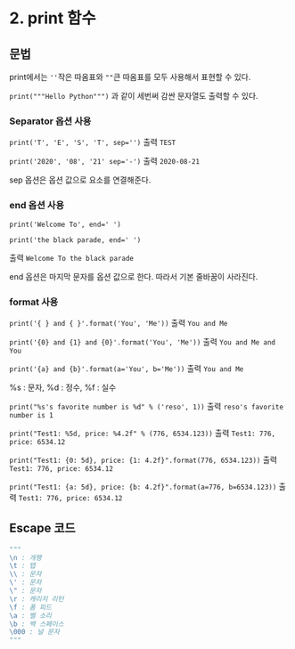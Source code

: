 # 2. print 함수

## 문법

print에서는 `''`작은 따옴표와 `""`큰 따옴표를 모두 사용해서 표현할 수 있다.

`print("""Hello Python""")` 과 같이 세번써 감싼 문자열도 출력할 수 있다.

### Separator 옵션 사용

`print('T', 'E', 'S', 'T', sep='')` 출력 `TEST`

`print('2020', '08', '21' sep='-')` 출력 `2020-08-21`

sep 옵션은 옵션 값으로 요소를 연결해준다.

### end 옵션 사용

`print('Welcome To', end=' ')`

`print('the black parade, end=' ')`

출력 `Welcome To the black parade`

end 옵션은 마지막 문자를 옵션 값으로 한다. 따라서 기본 줄바꿈이 사라진다.

### format 사용

`print('{ } and { }'.format('You', 'Me'))` 출력 `You and Me`

`print('{0} and {1} and {0}'.format('You', 'Me'))` 출력 `You and Me and You`

`print('{a} and {b}'.format(a='You', b='Me'))` 출력 `You and Me`

%s : 문자, %d : 정수, %f : 실수

`print("%s's favorite number is %d" % ('reso', 1))` 출력 `reso's favorite number is 1`

`print("Test1: %5d, price: %4.2f" % (776, 6534.123))` 출력 `Test1: 776, price: 6534.12`

`print("Test1: {0: 5d}, price: {1: 4.2f}".format(776, 6534.123))` 출력 `Test1: 776, price: 6534.12`

`print("Test1: {a: 5d}, price: {b: 4.2f}".format(a=776, b=6534.123))` 출력 `Test1: 776, price: 6534.12`

## Escape 코드

```python
"""
\n : 개행
\t : 탭
\\ : 문자
\' : 문자
\" : 문자
\r : 캐리지 리턴
\f : 폼 피드
\a : 벨 소리
\b : 백 스페이스
\000 : 널 문자
"""
```
